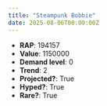 ```yaml
---
title: "Steampunk Bobbie"
date: 2025-08-06T00:00:00Z
---
```

- **RAP**: 194157
- **Value**: 1150000
- **Demand level**: 0
- **Trend**: 2
- **Projected?**: True
- **Hyped?**: True
- **Rare?**: True
